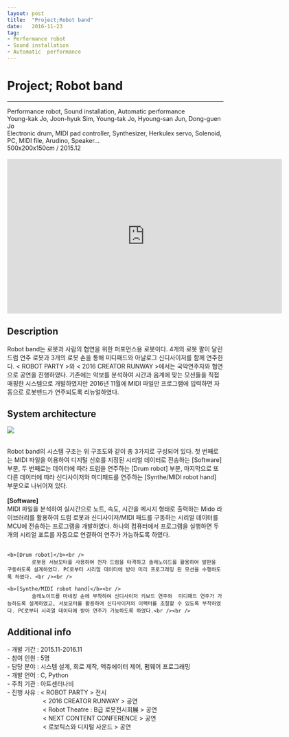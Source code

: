 ```yaml
---
layout: post
title:  "Project;Robot band"
date:   2016-11-23
tag:
- Performance robot
- Sound installation
- Automatic  performance
---
```

<h1> Project; Robot band</h1>
<hr />
Performance robot, Sound installation, Automatic  performance<br />
Young-kak Jo, Joon-hyuk Sim, Young-tak Jo, Hyoung-san Jun, Dong-guen Jo<br />
Electronic drum, MIDI pad controller, Synthesizer, Herkulex servo, Solenoid, PC, MIDI file, Arudino, Speaker...<br />
500x200x150cm / 2015.12<br /><br />

<iframe width="640" height="360" src="https://www.youtube-nocookie.com/embed/Bh4PR-ZtVgA?controls=0&amp;showinfo=0" frameborder="0" allowfullscreen></iframe>

<h2> Description</h2>
     Robot band는 로봇과 사람의 협연을  위한 퍼포먼스용 로봇이다. 4개의 로봇 팔이 달린 드럼 연주 로봇과  3개의 로봇 손을 통해 미디패드와 아날로그 신디사이저를 함께 연주한다. < ROBOT PARTY >와 < 2016 CREATOR RUNWAY >에서는 국악연주자와 협연으로 공연을 진행하였다. 기존에는 악보를 분석하여 시간과 음계에 맞는 모션들을  직접 매핑한 시스템으로 개발하였지만 2016년 11월에 MIDI 파일만 프로그램에 입력하면 자동으로 로봇밴드가 연주되도록 리뉴얼하였다. <br />

<h2> System architecture</h2>

<a href="{{ site.url }}/images/robotband_sys.png"><img src="{{ site.url }}/images/robotband_sys.png"></a> 

 <br />Robot band의 시스템 구조는 위 구조도와 같이 총 3가지로 구성되어 있다. 첫 번째로는 MIDI 파일을 이용하여 디지털 신호를 지정된 시리얼 데이터로 전송하는 [Software] 부분, 두 번째로는 데이터에 따라 드럼을 연주하는 [Drum robot] 부분, 마지막으로 또 다른 데이터에 따라 신디사이저와 미디패드를 연주하는 [Synthe/MIDI robot hand] 부분으로 나뉘어져 있다.<br /><br />
 	<b>[Software]</b><br />
 		     MIDI 파일을 분석하여 실시간으로 노트, 속도, 시간을 메시지 형태로 출력하는 Mido 라이브러리를 활용하여 드럼 로봇과 신디사이저/MIDI 패드를 구동하는 시리얼 데이터를 MCU에 전송하는 프로그램을 개발하였다. 하나의 컴퓨터에서 프로그램을 실행하면 두 개의 시리얼 포트를 자동으로 연결하여 연주가 가능하도록 하였다.<br /><br />

	<b>[Drum robot]</b><br />
		    로봇용 서보모터를 사용하여 전자 드럼을 타격하고 솔레노이드를 활용하여 발판을 구동하도록 설계하였다. PC로부터 시리얼 데이터에 받아 미리 프로그래밍 된 모션을 수행하도록 하였다. <br /><br />

	<b>[Synthe/MIDI robot hand]</b><br />
		    솔레노이드를 마네킹 손에 부착하여 신디사이저 키보드 연주와  미디패드 연주가 가능하도록 설계하였고, 서보모터를 활용하여 신디사이저의 이펙터를 조절할 수 있도록 부착하였다. PC로부터 시리얼 데이터에 받아 연주가 가능하도록 하였다.<br /><br />

<h2> Additional info</h2>
	- 개발 기간		:     2015.11-2016.11<br />
	- 참여 인원		:     5명<br />
	- 담당 분야		:     시스템 설계, 회로 제작, 액츄에이터 제어, 펌웨어 프로그래밍<br />
	- 개발 언어		:     C, Python<br />
	- 주최 기관		:     아트센터나비<br />
	- 진행 사유		:     < ROBOT PARTY > 전시<br />
	&nbsp; &nbsp; &nbsp; &nbsp; &nbsp; &nbsp; &nbsp; &nbsp; &nbsp; &nbsp; &nbsp;< 2016 CREATOR RUNWAY > 공연<br />
	&nbsp; &nbsp; &nbsp; &nbsp; &nbsp; &nbsp; &nbsp; &nbsp; &nbsp; &nbsp; &nbsp;< Robot Theatre : B급 로봇전시회展 > 공연<br /> 
	&nbsp; &nbsp; &nbsp; &nbsp; &nbsp; &nbsp; &nbsp; &nbsp; &nbsp; &nbsp; &nbsp;< NEXT CONTENT CONFERENCE > 공연<br /> 
	&nbsp; &nbsp; &nbsp; &nbsp; &nbsp; &nbsp; &nbsp; &nbsp; &nbsp; &nbsp; &nbsp;< 로보틱스와 디지털 사운드 > 공연 <br /><br />    